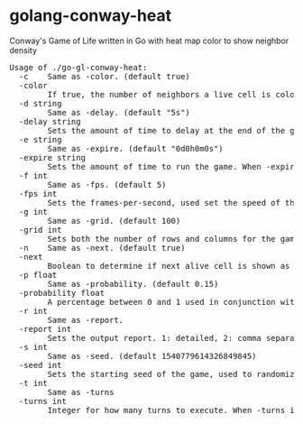 # golang-conway-heat
Conway's Game of Life written in Go with heat map color to show neighbor density 


<pre>Usage of ./go-gl-conway-heat:
  -c	Same as -color. (default true)
  -color
    	If true, the number of neighbors a live cell is colored red &gt; 3, yellow = 3, green = 2, and blue &lt; 2. If false, then live cells will appear white. (default true)
  -d string
    	Same as -delay. (default &quot;5s&quot;)
  -delay string
    	Sets the amount of time to delay at the end of the game. (default &quot;5s&quot;)
  -e string
    	Same as -expire. (default &quot;0d0h0m0s&quot;)
  -expire string
    	Sets the amount of time to run the game. When -expire is a zero duration, it removes any time constraint. (default &quot;0d0h0m0s&quot;)
  -f int
    	Same as -fps. (default 5)
  -fps int
    	Sets the frames-per-second, used set the speed of the simulation. (default 5)
  -g int
    	Same as -grid. (default 100)
  -grid int
    	Sets both the number of rows and columns for the game grid. (default 100)
  -n	Same as -next. (default true)
  -next
    	Boolean to determine if next alive cell is shown as a purple color.  (default true)
  -p float
    	Same as -probability. (default 0.15)
  -probability float
    	A percentage between 0 and 1 used in conjunction with the -seed to determine if a cell starts alive. For example, 0.15 means each cell has a 15% probability of starting alive. (default 0.15)
  -r int
    	Same as -report.
  -report int
    	Sets the output report. 1: detailed, 2: comma separated, 3: space separated, 4: round number and alive percentage. The default is no output.
  -s int
    	Same as -seed. (default 1540779614326849845)
  -seed int
    	Sets the starting seed of the game, used to randomize the initial state. (default 1540779614326849845)
  -t int
    	Same as -turns
  -turns int
    	Integer for how many turns to execute. When -turns is zero, it removes any constraint on the number of turns.
</pre>

